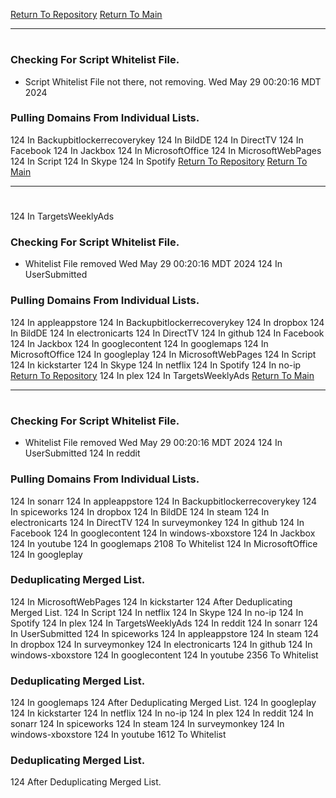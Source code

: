[Return To Repository](https://github.com/DigitalWarrior/piholeparser/)
[Return To Main](https://github.com/DigitalWarrior/piholeparser/blob/master/RecentRunLogs/Mainlog.md)
____________________________________
# 
### Checking For Script Whitelist File.
* Script Whitelist File not there, not removing. Wed May 29 00:20:16 MDT 2024
### Pulling Domains From Individual Lists.
124 In Backupbitlockerrecoverykey
124 In BildDE
124 In DirectTV
124 In Facebook
124 In Jackbox
124 In MicrosoftOffice
124 In MicrosoftWebPages
124 In Script
124 In Skype
124 In Spotify
[Return To Repository](https://github.com/DigitalWarrior/piholeparser/)
[Return To Main](https://github.com/DigitalWarrior/piholeparser/blob/master/RecentRunLogs/Mainlog.md)
____________________________________
# 
124 In TargetsWeeklyAds
### Checking For Script Whitelist File.
* Whitelist File removed Wed May 29 00:20:16 MDT 2024
124 In UserSubmitted
### Pulling Domains From Individual Lists.
124 In appleappstore
124 In Backupbitlockerrecoverykey
124 In dropbox
124 In BildDE
124 In electronicarts
124 In DirectTV
124 In github
124 In Facebook
124 In Jackbox
124 In googlecontent
124 In googlemaps
124 In MicrosoftOffice
124 In googleplay
124 In MicrosoftWebPages
124 In Script
124 In kickstarter
124 In Skype
124 In netflix
124 In Spotify
124 In no-ip
[Return To Repository](https://github.com/DigitalWarrior/piholeparser/)
124 In plex
124 In TargetsWeeklyAds
[Return To Main](https://github.com/DigitalWarrior/piholeparser/blob/master/RecentRunLogs/Mainlog.md)
____________________________________
# 
### Checking For Script Whitelist File.
* Whitelist File removed Wed May 29 00:20:16 MDT 2024
124 In UserSubmitted
124 In reddit
### Pulling Domains From Individual Lists.
124 In sonarr
124 In appleappstore
124 In Backupbitlockerrecoverykey
124 In spiceworks
124 In dropbox
124 In BildDE
124 In steam
124 In electronicarts
124 In DirectTV
124 In surveymonkey
124 In github
124 In Facebook
124 In googlecontent
124 In windows-xboxstore
124 In Jackbox
124 In youtube
124 In googlemaps
2108 To Whitelist
124 In MicrosoftOffice
124 In googleplay
### Deduplicating Merged List.
124 In MicrosoftWebPages
124 In kickstarter
124 After Deduplicating Merged List.
124 In Script
124 In netflix
124 In Skype
124 In no-ip
124 In Spotify
124 In plex
124 In TargetsWeeklyAds
124 In reddit
124 In sonarr
124 In UserSubmitted
124 In spiceworks
124 In appleappstore
124 In steam
124 In dropbox
124 In surveymonkey
124 In electronicarts
124 In github
124 In windows-xboxstore
124 In googlecontent
124 In youtube
2356 To Whitelist
### Deduplicating Merged List.
124 In googlemaps
124 After Deduplicating Merged List.
124 In googleplay
124 In kickstarter
124 In netflix
124 In no-ip
124 In plex
124 In reddit
124 In sonarr
124 In spiceworks
124 In steam
124 In surveymonkey
124 In windows-xboxstore
124 In youtube
1612 To Whitelist
### Deduplicating Merged List.
124 After Deduplicating Merged List.

